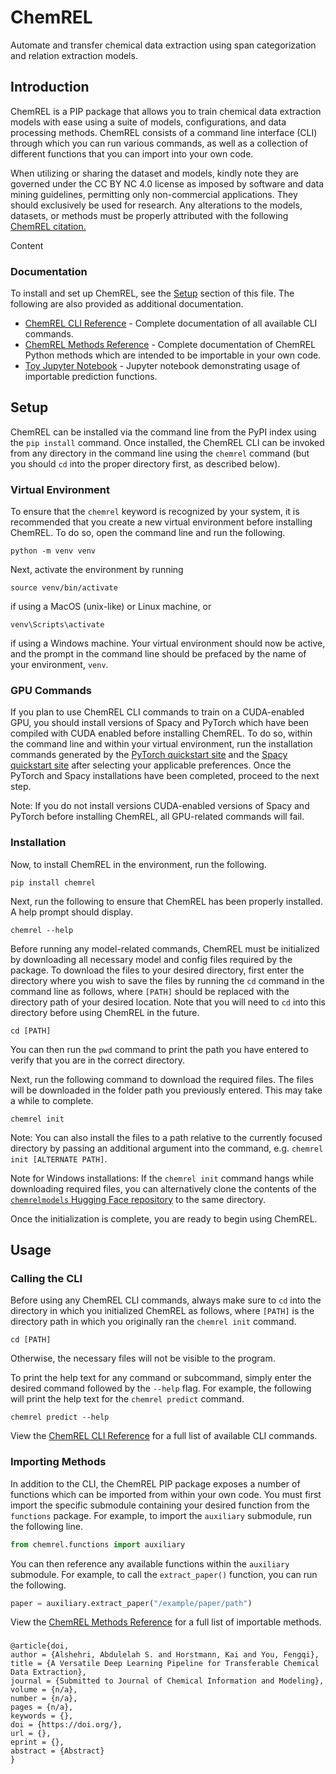 # ChemREL

Automate and transfer chemical data extraction using span categorization and relation extraction models.

## Introduction

ChemREL is a PIP package that allows you to train chemical data extraction models with ease using a suite of models,
configurations, and data processing methods. ChemREL consists of a command line interface (CLI) through which you can
run various commands, as well as a collection of different functions that you can import into your own code.

When utilizing or sharing the dataset and models, kindly note they are governed under the CC BY NC 4.0 license as imposed by software and data mining guidelines, permitting only non-commercial applications. They should exclusively be used for research. Any alterations to the models, datasets, or methods must be properly attributed with the following [ChemREL citation.](#Citation)

Content

### Documentation

To install and set up ChemREL, see the [Setup](#setup) section of this file. The following are also provided as
additional documentation.

+ [ChemREL CLI Reference](chemrel/README.md) - Complete documentation of all available CLI commands.
+ [ChemREL Methods Reference](https://hl3c.github.io/ChemREL) - Complete documentation of ChemREL Python methods which
are intended to be importable in your own code.
+ [Toy Jupyter Notebook](toy_notebook.ipynb) - Jupyter notebook demonstrating usage of importable prediction functions.

## Setup
ChemREL can be installed via the command line from the PyPI index using the `pip install` command. Once installed, the
ChemREL CLI can be invoked from any directory in the command line using the `chemrel` command (but you should `cd` into
the proper directory first, as described below).

### Virtual Environment

To ensure that the `chemrel` keyword is recognized by your system, it is recommended that you create a new virtual
environment before installing ChemREL. To do so, open the command line and run the following.
```console
python -m venv venv
```

Next, activate the environment by running 
```console
source venv/bin/activate
```
if using a MacOS (unix-like) or Linux machine, or
```console
venv\Scripts\activate
```
if using a Windows machine. Your virtual environment should now be active, and the prompt in the command line should be 
prefaced by the name of your environment, `venv`.

### GPU Commands

If you plan to use ChemREL CLI commands to train on a CUDA-enabled GPU, you should install versions of Spacy and PyTorch
which have been compiled with CUDA enabled before installing ChemREL. To do so, within the command line and within your
virtual environment, run the installation commands generated by the 
[PyTorch quickstart site](https://pytorch.org/get-started/locally/) and the
[Spacy quickstart site](https://spacy.io/usage) after selecting your applicable preferences. Once the PyTorch and Spacy 
installations have been completed, proceed to the next step.

Note: If you do not install versions CUDA-enabled versions of Spacy and PyTorch before installing ChemREL, all GPU-related commands will fail.

### Installation

Now, to install ChemREL in the environment, run the following.
```console
pip install chemrel
```

Next, run the following to ensure that ChemREL has been properly installed. A help prompt should display.
```console
chemrel --help
```

Before running any model-related commands, ChemREL must be initialized by downloading all necessary model and config
files required by the package. To download the files to your desired directory, first enter the directory where you wish
to save the files by running the `cd` command in the command line as follows, where `[PATH]` should be replaced
with the directory path of your desired location. Note that you will need to `cd` into this directory before using
ChemREL in the future.
```console
cd [PATH]
```
You can then run the `pwd` command to print the path you have entered to verify that you are in the correct directory.

Next, run the following command to download the required files. The files will be downloaded in the folder path you
previously entered. This may take a while to complete.
```console
chemrel init
```
Note: You can also install the files to a path relative to the currently focused directory by passing an additional
argument into the command, e.g. `chemrel init [ALTERNATE PATH]`.

Note for Windows installations: If the `chemrel init` command hangs while downloading required files, you can
alternatively clone the contents of the
[`chemrelmodels` Hugging Face repository](https://huggingface.co/AbdulelahAlshehri/chemrelmodels/tree/main) to the same 
directory.

Once the initialization is complete, you are ready to begin using ChemREL.

## Usage

### Calling the CLI

Before using any ChemREL CLI commands, always make sure to `cd` into the directory in which you initialized ChemREL as
follows, where `[PATH]` is the directory path in which you originally ran the `chemrel init` command.
```console
cd [PATH]
```
Otherwise, the necessary files will not be visible to the program.

To print the help text for any command or subcommand, simply enter the desired command followed by the `--help` flag.
For example, the following will print the help text for the `chemrel predict` command.
```console
chemrel predict --help
```

View the [ChemREL CLI Reference](chemrel/README.md) for a full list of available CLI commands.

### Importing Methods

In addition to the CLI, the ChemREL PIP package exposes a number of functions which can be imported from within your own
code.
You must first import the specific submodule containing your desired function from the `functions` package. For example,
to import the `auxiliary` submodule, run the following line.
```python
from chemrel.functions import auxiliary
```

You can then reference any available functions within the `auxiliary` submodule. For example, to call the
`extract_paper()` function, you can run the following.
```python
paper = auxiliary.extract_paper("/example/paper/path")
```

View the [ChemREL Methods Reference](https://hl3c.github.io/ChemREL) for a full list of importable methods.

### 
```
@article{doi,
author = {Alshehri, Abdulelah S. and Horstmann, Kai and You, Fengqi},
title = {A Versatile Deep Learning Pipeline for Transferable Chemical Data Extraction},
journal = {Submitted to Journal of Chemical Information and Modeling},
volume = {n/a},
number = {n/a},
pages = {n/a},
keywords = {},
doi = {https://doi.org/},
url = {},
eprint = {},
abstract = {Abstract}
}

```
